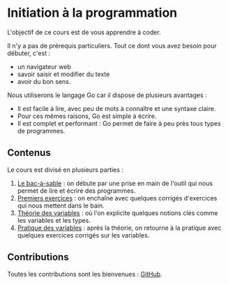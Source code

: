 # Initiation à la programmation

L'objectif de ce cours est de vous apprendre à coder.

Il n'y a pas de prérequis particuliers. Tout ce dont vous avez besoin pour débuter, c'est :

* un navigateur web
* savoir saisir et modifier du texte
* avoir du bon sens. 

Nous utiliserons le langage Go car il dispose de plusieurs avantages :

* Il est facile à lire, avec peu de mots à connaître et une syntaxe claire.
* Pour ces mêmes raisons, Go est simple à écrire.
* Il est complet et performant : Go permet de faire à peu près tous types de programmes.

## Contenus

Le cours est divisé en plusieurs parties :

1. [Le bac-à-sable](cours/partie_01/README.md) : on débute par une prise en main de l'outil qui nous permet de lire et écrire des programmes.
2. [Premiers exercices](cours/partie_02/README.md) : on enchaîne avec quelques corrigés d'exercices qui nous mettent dans le bain.
3. [Théorie des variables](cours/partie_03/README.md) : où l'on explicite quelques notions clés comme les variables et les types.
4. [Pratique des variables](cours/partie_04/README.md) : après la théorie, on retourne à la pratique avec quelques exercices corrigés sur les variables.

## Contributions

Toutes les contributions sont les bienvenues : [GitHub](https://github.com/hamdouni/initiation_a_la_programmation).